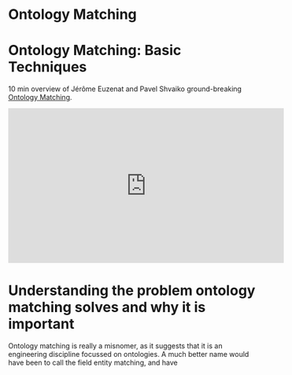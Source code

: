 # Ontology Matching

# Ontology Matching: Basic Techniques

10 min overview of Jérôme Euzenat and Pavel Shvaiko ground-breaking [Ontology Matching](https://link.springer.com/book/10.1007/978-3-642-38721-0).

<iframe width="560" height="315" src="https://www.youtube.com/embed/Jag9hHCZRj8" title="YouTube video player" frameborder="0" allow="accelerometer; autoplay; clipboard-write; encrypted-media; gyroscope; picture-in-picture" allowfullscreen></iframe>

# Understanding the problem ontology matching solves and why it is important

Ontology matching is really a misnomer, as it suggests that it is an engineering discipline focussed on ontologies. A much better name would have been to call the field entity matching, and have 